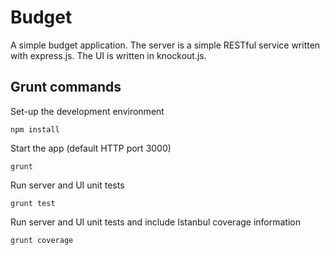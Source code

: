 Budget
======

A simple budget application. The server is a simple RESTful service written with express.js. The UI is written in knockout.js.

Grunt commands
--------------

Set-up the development environment

    npm install

Start the app (default HTTP port 3000)

    grunt

Run server and UI unit tests

    grunt test

Run server and UI unit tests and include Istanbul coverage information

    grunt coverage
